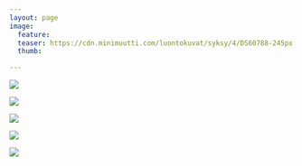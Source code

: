 ```yaml
---
layout: page
image:
  feature:
  teaser: https://cdn.minimuutti.com/luontokuvat/syksy/4/DS60788-245px.jpg
  thumb:

---
```


![](https://cdn.minimuutti.com/luontokuvat/syksy/4/DS60794-800px.jpg)

![](https://cdn.minimuutti.com/luontokuvat/syksy/4/DS60778-800px.jpg)

![](https://cdn.minimuutti.com/luontokuvat/syksy/4/DS60797-800px.jpg)

![](https://cdn.minimuutti.com/luontokuvat/syksy/4/DS60807-800px.jpg)

![](https://cdn.minimuutti.com/luontokuvat/syksy/4/DS60822-800px.jpg)
